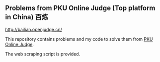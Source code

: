 ## Problems from PKU Online Judge (Top platform in China) 百炼
http://bailian.openjudge.cn/

This repository contains problems and my code to solve them from [PKU Online Judge](http://bailian.openjudge.cn/).

The web scraping script is provided.
